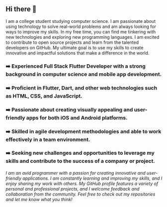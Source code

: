 ## Hi there 👋

 I am a college student studying computer science. I am passionate about using technology to solve real-world problems and am always looking for ways to improve my skills. In my free time, you can find me tinkering with new technologies and exploring new programming languages. I am excited to contribute to open source projects and learn from the talented developers on GitHub. My ultimate goal is to use my skills to create innovative and impactful solutions that make a difference in the world.
<!--
**Ankit330/Ankit330** is a ✨ _special_ ✨ repository because its `README.md` (this file) appears on your GitHub profile.

Here are some ideas to get you started:

- 🔭 I’m currently working on ...
- 🌱 I’m currently learning ...
- 👯 I’m looking to collaborate on ...
- 🤔 I’m looking for help with ...
- 💬 Ask me about ...
- 📫 How to reach me: ...
- 😄 Pronouns: ...
- ⚡ Fun fact: ...
-->

### ➡️ Experienced Full Stack Flutter Developer with a strong background in computer science and mobile app development.

### ➡️ Proficient in Flutter, Dart, and other web technologies such as HTML, CSS, and JavaScript.

### ➡️ Passionate about creating visually appealing and user-friendly apps for both iOS and Android platforms.

### ➡️ Skilled in agile development methodologies and able to work effectively in a team environment.

### ➡️ Seeking new challenges and opportunities to leverage my skills and contribute to the success of a company or project.

###### I am an avid programmer with a passion for creating innovative and user-friendly applications. I am constantly learning and improving my skills, and I enjoy sharing my work with others. My GitHub profile features a variety of personal and professional projects, and I welcome feedback and collaboration from the community. Feel free to check out my repositories and let me know what you think!
